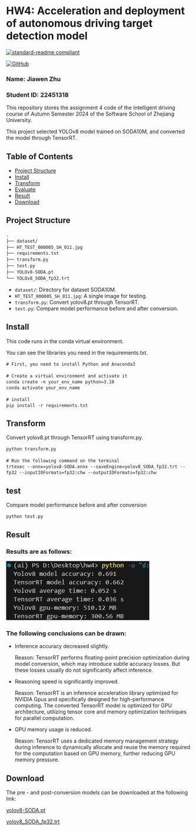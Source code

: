 # HW4: Acceleration and deployment of autonomous driving target detection model

[![standard-readme compliant](https://img.shields.io/badge/readme%20style-standard-brightgreen.svg?style=flat-square)](https://github.com/RichardLitt/standard-readme)

[![GitHub](https://img.shields.io/badge/GitHub-000000?style=for-the-badge&logo=github)](https://github.com/andone-07/ZJU-Intelligent-Driving-hw4)

### Name: Jiawen Zhu
### Student ID: 22451318

This repository stores the assignment 4 code of the Intelligent driving course of Autumn Semester 2024 of the Software School of Zhejiang University.

This project selected YOLOv8 model trained on SODA10M, and converted the model through TensorRT.

## Table of Contents

- [Project Structure](#project-structure)
- [Install](#install)
- [Transform](#transform)
- [Evaluate](#evaluate)
- [Result](#result)
- [Download](#download)


## Project Structure

```md
.
├── dataset/
├── HT_TEST_000005_SH_011.jpg
├── requirements.txt
├── transform.py
├── test.py
├── YOLOv8-SODA.pt
└── YOLOv8_SODA_fp32.trt
```

- `dataset/`: Directory for dataset SODA10M.
- `HT_TEST_000005_SH_011.jpg`: A single image for testing.
- `transform.py`: Convert yolov8.pt through TensorRT.
- `test.py`: Compare model performance before and after conversion.

## Install

This code runs in the conda virtual environment.

You can see the libraries you need in the requirements.txt.

```
# First, you need to install Python and Anaconda3

# Create a virtual environment and activate it
conda create -n your_env_name python=3.10
conda activate your_env_name

# install
pip install -r requirements.txt
```

## Transform

Convert yolov8.pt through TensorRT using transform.py.
```
python transform.py

# Run the following command on the terminal
trtexec --onnx=yolov8-SODA.onnx --saveEngine=yolov8_SODA_fp32.trt --fp32 --inputIOFormats=fp32:chw --outputIOFormats=fp32:chw
```

## test

Compare model performance before and after conversion

```
python test.py
```

## Result

### Results are as follows:

![result](https://github.com/andone-07/ZJU-Intelligent-Driving-hw4/blob/master/images/result.png)

### The following conclusions can be drawn:

- Inference accuracy decreased slightly.

  Reason: TensorRT performs floating-point precision optimization during model conversion, which may introduce subtle accuracy losses. But these losses usually do not significantly affect inference.

- Reasoning speed is significantly improved.

  Reason: TensorRT is an inference acceleration library optimized for NVIDIA Gpus and specifically designed for high-performance computing. The converted TensorRT model is optimized for GPU architecture, utilizing tensor core and memory optimization techniques for parallel computation.

- GPU memory usage is reduced.

  Reason: TensorRT uses a dedicated memory management strategy during inference to dynamically allocate and reuse the memory required for the computation based on GPU memory, further reducing GPU memory pressure.

## Download

The pre - and post-conversion models can be downloaded at the following link:

[yolov8-SODA.pt](https://github.com/andone-07/ZJU-Intelligent-Driving-hw4/blob/master/yolov8-SODA.pt)

[yolov8_SODA_fp32.trt](https://github.com/andone-07/ZJU-Intelligent-Driving-hw4/blob/master/yolov8_SODA_fp32.trt)
